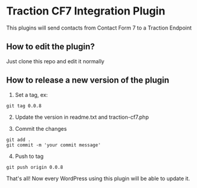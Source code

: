 # Traction CF7 Integration Plugin

This plugins will send contacts from Contact Form 7 to a Traction Endpoint

## How to edit the plugin?

Just clone this repo and edit it normally

## How to release a new version of the plugin

1) Set a tag, ex: 

```git tag 0.0.8```

2) Update the version in readme.txt and traction-cf7.php

3) Commit the changes

```
git add .
git commit -m 'your commit message'
```

4) Push to tag

```git push origin 0.0.8```

That's all! Now every WordPress using this plugin will be able to update it.